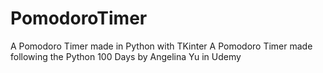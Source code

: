 # PomodoroTimer
A Pomodoro Timer made in Python with TKinter
A Pomodoro Timer made following the Python 100 Days by Angelina Yu in Udemy
